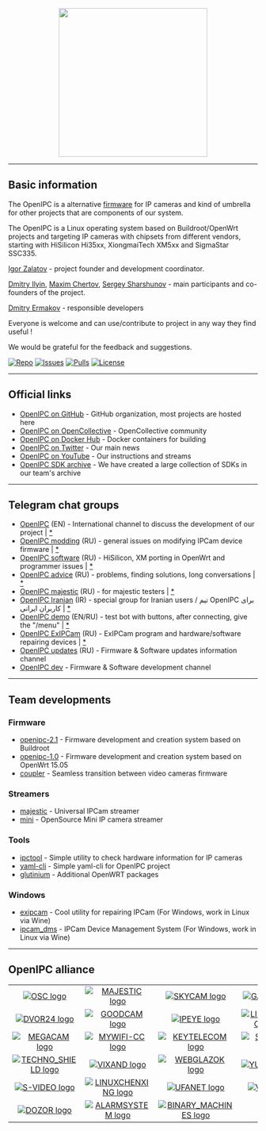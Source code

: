 
<div style="text-align:center"><img src="https://openipc.org/images/logo_openipc.png" width="300" /></div>

---------------------------------------------------------------------------------

## Basic information

The OpenIPC is a alternative [firmware](https://github.com/OpenIPC) for IP cameras and kind of umbrella for other projects that are components of our system.

The OpenIPC is a Linux operating system based on Buildroot/OpenWrt projects and targeting IP cameras with chipsets from different vendors, starting with HiSilicon Hi35xx, XiongmaiTech XM5xx and SigmaStar SSC335.

[Igor Zalatov](https://web.telegram.org/#/im?p=@FlyRouter) - project founder and development coordinator.

[Dmitry Ilyin](https://web.telegram.org/#/im?p=@widgetii), [Maxim Chertov](https://web.telegram.org/#/im?p=@mAX3773), [Sergey Sharshunov](https://web.telegram.org/#/im?p=@USSSSSH) - main participants and co-founders of the project.

[Dmitry Ermakov](https://web.telegram.org/#/im?p=@dimerrr) - responsible developers

Everyone is welcome and can use/contribute to project in any way they find useful !

We would be grateful for the feedback and suggestions.

[![Repo](https://img.shields.io/github/repo-size/OpenIPC/openipc.github.io)](https://github.com/OpenIPC/openipc.github.io)
[![Issues](https://img.shields.io/github/issues/OpenIPC/openipc.github.io)](https://github.com/OpenIPC/openipc.github.io/issues)
[![Pulls](https://img.shields.io/github/issues-pr/OpenIPC/openipc.github.io)](https://github.com/OpenIPC/openipc.github.io/pulls)
[![License](https://img.shields.io/github/license/OpenIPC/openipc.github.io)](https://opensource.org/licenses/MIT)

---------------------------------------------------------------------------------

## Official links

* [OpenIPC on GitHub](https://github.com/OpenIPC/) - GitHub organization, most projects are hosted here
* [OpenIPC on OpenCollective](https://opencollective.com/openipc) - OpenCollective community
* [OpenIPC on Docker Hub](https://hub.docker.com/u/openipc) - Docker containers for building
* [OpenIPC on Twitter](https://twitter.com/openipc) - Our main news
* [OpenIPC on YouTube](https://www.youtube.com/channel/UCaXlbR2uGTRFh8jQ2lCFd2g) - Our instructions and streams
* [OpenIPC SDK archive](https://opencollective.com/openipc/updates/restricting-public-access-to-dl-openipc-org-archive-files-from-1-august) - We have created a large collection of SDKs in our team's archive

---------------------------------------------------------------------------------

## Telegram chat groups

* [OpenIPC](https://t.me/openipc) (EN) - International channel to discuss the development of our project | [*](https://combot.org/c/1166652144)
* [OpenIPC modding](https://t.me/openipc_modding) (RU) - general issues on modifying IPCam device firmware | [*](https://combot.org/c/-1001247643198)
* [OpenIPC software](https://t.me/openipc_software) (RU) - HiSilicon, XM porting in OpenWrt and programmer issues | [*](https://combot.org/c/-1001196905312)
* [OpenIPC advice](https://t.me/openipc_advice) (RU) - problems, finding solutions, long conversations | [*](https://combot.org/c/1385065634)
* [OpenIPC majestic](https://t.me/joinchat/YgHc5Bg4NOoxOTdi) (RU) - for majestic testers | [*](#)
* [OpenIPC Iranian](https://t.me/joinchat/T_GwQUBTJdfXJrFb) (IR) - special group for Iranian users / تیم OpenIPC برای کاربران ایرانی | [*](https://combot.org/c/-1001341239361)
* [OpenIPC demo](https://t.me/openipc_demo)  (EN/RU) - test bot with buttons, after connecting, give the "/menu" | [*](https://combot.org/c/1414887196)
* [OpenIPC ExIPCam](https://t.me/ExIPCam) (RU) - ExIPCam program and hardware/software repairing devices | [*](https://combot.org/c/1213889378)
* [OpenIPC updates](https://t.me/s/openipc_updates) (RU) - Firmware & Software updates information channel
* [OpenIPC dev](https://t.me/s/openipc_dev) - Firmware & Software development channel

---------------------------------------------------------------------------------

## Team developments

### Firmware

* [openipc-2.1](https://openipc.github.io/firmware) - Firmware development and creation system based on Buildroot
* [openipc-1.0](https://github.com/OpenIPC/chaos_calmer) - Firmware development and creation system based on OpenWrt 15.05
* [coupler](https://github.com/OpenIPC/coupler) - Seamless transition between video cameras firmware

### Streamers

* [majestic](https://github.com/OpenIPC/majestic_issues/issues) - Universal IPCam streamer
* [mini](https://github.com/OpenIPC/mini) - OpenSource Mini IP camera streamer

### Tools

* [ipctool](https://openipc.github.io/ipctool) - Simple utility to check hardware information for IP cameras
* [yaml-cli](https://github.com/OpenIPC/yaml-cli) - Simple yaml-cli for OpenIPC project
* [glutinium](https://github.com/ZigFisher/Glutinium) - Additional OpenWRT packages

### Windows

* [exipcam](http://team.openipc.org/exipcam) - Cool utility for repairing IPCam (For Windows, work in Linux via Wine)
* [ipcam_dms](http://team.openipc.org/ipcam_dms) - IPCam Device Management System (For Windows, work in Linux via Wine)


---------------------------------------------------------------------------------

## OpenIPC alliance

|   |   |   |   |
|:-:|:-:|:-:|:-:|
| [![OSC logo](https://openipc.github.io/images/partner_osc_mini.png "OSC logo")](https://www.oscollective.org) | [![MAJESTIC logo](https://openipc.github.io/images/partner_majestic_mini.png "MAJESTIC logo")](https://majestic.cam) | [![SKYCAM logo](https://openipc.github.io/images/partner_skycam_mini.png "SKYCAM logo")](https://skycam.cam) | [![GAINS logo](https://openipc.github.io/images/partner_gain_mini.png "GAINS logo")](http://gains.company/) |
| [![DVOR24 logo](https://openipc.github.io/images/partner_dvor24_mini.png "DVOR24 logo")](https://dvor24.ru) | [![GOODCAM logo](https://openipc.github.io/images/partner_goodcam_mini.png "GOODCAM logo")](https://www.goodcam.io) | [![IPEYE logo](https://openipc.github.io/images/partner_ipeye_mini.png "IPEYE logo")](https://ipeye.ru) | [![LIFECONTROL logo](https://openipc.github.io/images/partner_lifecontrol_mini.png "LIFECONTROL logo")](https://lifecontrol.ru/) |
| [![MEGACAM logo](https://openipc.github.io/images/partner_megacam_mini.png "MEGACAM logo")](http://megacam.kz) | [![MYWIFI-CC logo](https://openipc.github.io/images/partner_mywifi-cc_mini.png "MYWIFI-CC logo")](https://xn--80aaaf0bh2e7a5c.xn--p1ai/) | [![KEYTELECOM logo](https://openipc.github.io/images/partner_keytelecom_mini.png "KEYTELECOM logo")](https://keytele.com) | [![SPUTNIK logo](https://openipc.github.io/images/partner_sputnik_mini.png "SPUTNIK logo")](https://sputnik.systems) |
| [![TECHNO_SHIELD logo](https://openipc.github.io/images/partner_techno-shield_mini.png "TECHNO_SCHIELD logo")](https://msvoko.ru) | [![VIXAND logo](https://openipc.github.io/images/partner_vixand_mini.png "VIXAND logo")](http://vixand.ru) | [![WEBGLAZOK logo](https://openipc.github.io/images/partner_webglazok_mini.png "WEBGLAZOK logo")](https://webglazok.com) | [![YUCCA logo](https://openipc.github.io/images/partner_yucca_mini.png "YUCCA logo")](https://yucca.app/en) |
| [![S-VIDEO logo](https://openipc.github.io/images/partner_s-video_mini.png "S-Video logo")](https://www.cctvsp.ru/cctv/openipc) | [![LINUXCHENXING logo](https://openipc.github.io/images/partner_linuxchenxing_mini.png "LINUXCHENXING logo")](https://linux-chenxing.org)  | [![UFANET logo](https://openipc.github.io/images/partner_ufanet_mini.png "UFANET logo")](https://www.ufanet.ru/) | [![VTL logo](https://openipc.github.io/images/partner_vtl_mini.png "VTL logo")](https://vtl.su/#rec35109538) |
| [![DOZOR logo](https://openipc.github.io/images/partner_dozor_mini.png "DOZOR logo")](https://dozor-smart.ru) |  [![ALARMSYSTEM logo](https://openipc.github.io/images/partner_alarmsystem_mini.png "ALARMSYSTEM logo")](https://alarmsystem-cctv.ru/product-category/cctv-products/cctv-cameras/ip-cameras-cctv/?swoof=1&product_brands=openipc&really_curr_tax=189-product_cat) | [![BINARY_MACHINES logo](https://openipc.github.io/images/partner_binary-machines_mini.png "BINARY_MACHINES logo")](http://bmachines.ru) | |
